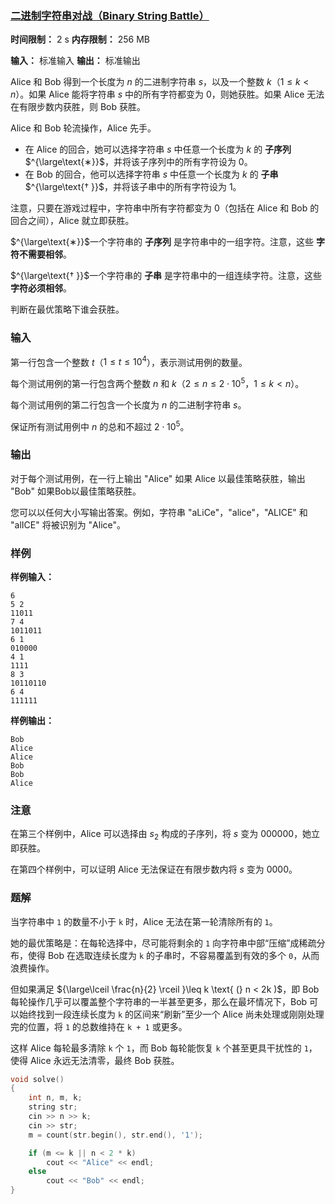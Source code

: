 ### [二进制字符串对战（Binary String Battle）](https://codeforces.com/contest/2123/problem/D)

**时间限制：** 2 s
**内存限制：** 256 MB

**输入：** 标准输入
**输出：** 标准输出



Alice 和 Bob 得到一个长度为 $n$ 的二进制字符串 $s$，以及一个整数 $k$（$1 \leq k < n$）。如果 Alice 能将字符串 $s$ 中的所有字符都变为 0，则她获胜。如果 Alice 无法在有限步数内获胜，则 Bob 获胜。

Alice 和 Bob 轮流操作，Alice 先手。

- 在 Alice 的回合，她可以选择字符串 $s$ 中任意一个长度为 $k$ 的 **子序列** $^{\large\text{∗}}$，并将该子序列中的所有字符设为 0。
- 在 Bob 的回合，他可以选择字符串 $s$ 中任意一个长度为 $k$ 的 **子串** $^{\large\text{† }}$，并将该子串中的所有字符设为 1。

注意，只要在游戏过程中，字符串中所有字符都变为 0（包括在 Alice 和 Bob 的回合之间），Alice 就立即获胜。



$^{\large\text{∗}}$一个字符串的 **子序列** 是字符串中的一组字符。注意，这些 **字符不需要相邻**。

$^{\large\text{† }}$一个字符串的 **子串** 是字符串中的一组连续字符。注意，这些 **字符必须相邻**。

判断在最优策略下谁会获胜。







### 输入

第一行包含一个整数 $t$（$1 \leq t \leq 10^4$），表示测试用例的数量。

每个测试用例的第一行包含两个整数 $n$ 和 $k$（$2 \leq n \leq 2 \cdot 10^5$，$1 \leq k < n$）。

每个测试用例的第二行包含一个长度为 $n$ 的二进制字符串 $s$。

保证所有测试用例中 $n$ 的总和不超过 $2 \cdot 10^5$。





### 输出

对于每个测试用例，在一行上输出 "Alice" 如果 Alice 以最佳策略获胜，输出 "Bob" 如果Bob以最佳策略获胜。

您可以以任何大小写输出答案。例如，字符串 "aLiCe"，"alice"，"ALICE" 和 "alICE" 将被识别为 "Alice"。





### 样例

**样例输入：**

```
6
5 2
11011
7 4
1011011
6 1
010000
4 1
1111
8 3
10110110
6 4
111111
```



**样例输出：**

```
Bob
Alice
Alice
Bob
Bob
Alice
```





### 注意

在第三个样例中，Alice 可以选择由 $s_2$ 构成的子序列，将 $s$ 变为 $000000$，她立即获胜。

在第四个样例中，可以证明 Alice 无法保证在有限步数内将 $s$ 变为 $0000$。





### 题解

当字符串中 `1` 的数量不小于 `k` 时，Alice 无法在第一轮清除所有的 `1`。

她的最优策略是：在每轮选择中，尽可能将剩余的 `1` 向字符串中部“压缩”成稀疏分布，使得 Bob 在选取连续长度为 `k` 的子串时，不容易覆盖到有效的多个 `0`，从而浪费操作。

但如果满足 ${\large\lceil \frac{n}{2} \rceil }\leq k \text{ (} n < 2k )$，即 Bob 每轮操作几乎可以覆盖整个字符串的一半甚至更多，那么在最坏情况下，Bob 可以始终找到一段连续长度为 `k` 的区间来“刷新”至少一个 Alice 尚未处理或刚刚处理完的位置，将 `1` 的总数维持在 `k + 1` 或更多。

这样 Alice 每轮最多清除 `k` 个 `1`，而 Bob 每轮能恢复 `k` 个甚至更具干扰性的 `1`，使得 Alice 永远无法清零，最终 Bob 获胜。



```cpp
void solve()
{
	int n, m, k;
	string str;
	cin >> n >> k;
	cin >> str;
	m = count(str.begin(), str.end(), '1');

	if (m <= k || n < 2 * k)
		cout << "Alice" << endl;
	else
		cout << "Bob" << endl;
}
```